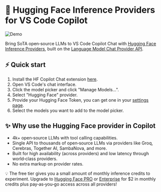 # 🤗 Hugging Face Inference Providers for VS Code Copilot

![Demo](https://huggingface.co/datasets/huggingface/documentation-images/resolve/main/demo.gif)

<!-- Place demo.gif at docs/inference-providers/guides/assets/demo.gif -->

Bring SoTA open‑source LLMs to VS Code Copilot Chat with [Hugging Face Inference Providers](https://huggingface.co/docs/inference-providers/index), built on the [Language Model Chat Provider API](https://code.visualstudio.com/api/extension-guides/ai/language-model-chat-provider).

## ⚡ Quick start
1. Install the HF Copilot Chat extension [here](#todo).
1. Open VS Code's chat interface.
2. Click the model picker and click "Manage Models...".
3. Select "Hugging Face" provider.
4. Provide your Hugging Face Token, you can get one in your [settings page](https://huggingface.co/settings/tokens/new?ownUserPermissions=inference.serverless.write&tokenType=fineGrained).
5. Select the models you want to add to the model picker.

## ✨ Why use the Hugging Face provider in Copilot
- 4k+ open‑source LLMs with tool calling capabilities.
- Single API to thousands of open‑source LLMs via providers like Groq, Cerebras, Together AI, SambaNova, and more.
- Built for high availability (across providers) and low latency through world‑class providers.
- No extra markup on provider rates.

💡 The free tier gives you a small amount of monthly inference credits to experiment. Upgrade to [Hugging Face PRO](https://huggingface.co/pro) or [Enterprise](https://huggingface/enterprise) for $2 in monthly credits plus pay‑as‑you‑go access across all providers!